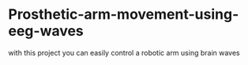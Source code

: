 # Prosthetic-arm-movement-using-eeg-waves
with this project you can easily control a robotic arm using brain waves 
